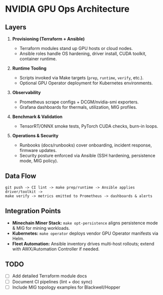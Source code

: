 # NVIDIA GPU Ops Architecture

## Layers

1. **Provisioning (Terraform + Ansible)**
   * Terraform modules stand up GPU hosts or cloud nodes.
   * Ansible roles handle OS hardening, driver install, CUDA toolkit, container runtime.

2. **Runtime Tooling**
   * Scripts invoked via Make targets (`prep`, `runtime`, `verify`, etc.).
   * Optional GPU Operator deployment for Kubernetes environments.

3. **Observability**
   * Prometheus scrape configs + DCGM/nvidia-smi exporters.
   * Grafana dashboards for thermals, utilization, MIG profiles.

4. **Benchmark & Validation**
   * TensorRT/ONNX smoke tests, PyTorch CUDA checks, burn-in loops.

5. **Operations & Security**
   * Runbooks (docs/runbooks) cover onboarding, incident response, firmware updates.
   * Security posture enforced via Ansible (SSH hardening, persistence mode, MIG policy).

## Data Flow

```
git push -> CI lint -> make prep/runtime -> Ansible applies driver/toolkit ->
make verify -> metrics emitted to Prometheus -> dashboards & alerts
```

## Integration Points

* **Minechain Miner Stack:** `make opt-persistence` aligns persistence mode & MIG for mining workloads.
* **Kubernetes:** `make operator` deploys vendor GPU Operator manifests via Helm.
* **Fleet Automation:** Ansible inventory drives multi-host rollouts; extend with AWX/Automation Controller if needed.

## TODO

- [ ] Add detailed Terraform module docs
- [ ] Document CI pipelines (lint + doc sync)
- [ ] Include MIG topology examples for Blackwell/Hopper
